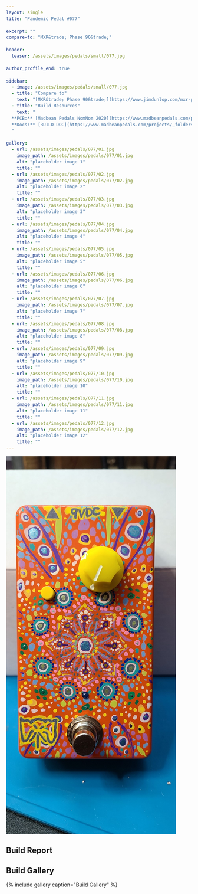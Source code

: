 ```yaml
---
layout: single
title: "Pandemic Pedal #077"

excerpt: ""
compare-to: "MXR&trade; Phase 90&trade;"

header:
  teaser: /assets/images/pedals/small/077.jpg

author_profile_end: true

sidebar:
  - image: /assets/images/pedals/small/077.jpg
  - title: "Compare to"
    text: "[MXR&trade; Phase 90&trade;](https://www.jimdunlop.com/mxr-phase-90/)"
  - title: "Build Resources"
    text: "
  **PCB:** [Madbean Pedals NomNom 2020](https://www.madbeanpedals.com/projects/index.html)<br>
  **Docs:** [BUILD DOC](https://www.madbeanpedals.com/projects/_folders/FilterMod/docs/NomNom2020.zip)
  "

gallery:
  - url: /assets/images/pedals/077/01.jpg
    image_path: /assets/images/pedals/077/01.jpg
    alt: "placeholder image 1"
    title: ""
  - url: /assets/images/pedals/077/02.jpg
    image_path: /assets/images/pedals/077/02.jpg
    alt: "placeholder image 2"
    title: ""
  - url: /assets/images/pedals/077/03.jpg
    image_path: /assets/images/pedals/077/03.jpg
    alt: "placeholder image 3"
    title: ""
  - url: /assets/images/pedals/077/04.jpg
    image_path: /assets/images/pedals/077/04.jpg
    alt: "placeholder image 4"
    title: ""
  - url: /assets/images/pedals/077/05.jpg
    image_path: /assets/images/pedals/077/05.jpg
    alt: "placeholder image 5"
    title: ""
  - url: /assets/images/pedals/077/06.jpg
    image_path: /assets/images/pedals/077/06.jpg
    alt: "placeholder image 6"
    title: ""
  - url: /assets/images/pedals/077/07.jpg
    image_path: /assets/images/pedals/077/07.jpg
    alt: "placeholder image 7"
    title: ""
  - url: /assets/images/pedals/077/08.jpg
    image_path: /assets/images/pedals/077/08.jpg
    alt: "placeholder image 8"
    title: ""
  - url: /assets/images/pedals/077/09.jpg
    image_path: /assets/images/pedals/077/09.jpg
    alt: "placeholder image 9"
    title: ""
  - url: /assets/images/pedals/077/10.jpg
    image_path: /assets/images/pedals/077/10.jpg
    alt: "placeholder image 10"
    title: ""
  - url: /assets/images/pedals/077/11.jpg
    image_path: /assets/images/pedals/077/11.jpg
    alt: "placeholder image 11"
    title: ""
  - url: /assets/images/pedals/077/12.jpg
    image_path: /assets/images/pedals/077/12.jpg
    alt: "placeholder image 12"
    title: ""
---
```


[![header](/assets/images/pedals/077.jpg)](/assets/images/pedals/077.jpg)



## Build Report ##



## Build Gallery ##

{% include gallery caption="Build Gallery" %}